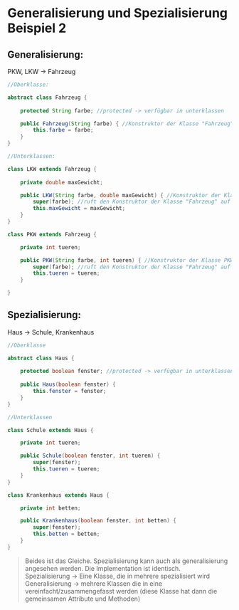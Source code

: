 # Generalisierung und Spezialisierung Beispiel 2
## Generalisierung:
PKW, LKW -> Fahrzeug
  
```java
//Oberklasse:

abstract class Fahrzeug {
    
    protected String farbe; //protected -> verfügbar in unterklassen

    public Fahrzeug(String farbe) { //Konstruktor der Klasse "Fahrzeug"
        this.farbe = farbe;
    }
}

//Unterklassen:

class LKW extends Fahrzeug {
    
    private double maxGewicht;

    public LKW(String farbe, double maxGewicht) { //Konstruktor der Klasse LKW
        super(farbe); //ruft den Konstruktor der Klasse "Fahrzeug" auf
        this.maxGewicht = maxGewicht;
    }
}

class PKW extends Fahrzeug {

    private int tueren; 

    public PKW(String farbe, int tueren) { //Konstruktor der Klasse PKW
        super(farbe); //ruft den Konstruktor der Klasse "Fahrzeug" auf
        this.tueren = tueren;
    }

}
```
  
## Spezialisierung:
Haus -> Schule, Krankenhaus
  
```java
//Oberklasse

abstract class Haus {
    
    protected boolean fenster; //protected -> verfügbar in unterklassen
    
    public Haus(boolean fenster) {
        this.fenster = fenster;
    } 
}

//Unterklassen

class Schule extends Haus {

    private int tueren;

    public Schule(boolean fenster, int tueren) {
        super(fenster);
        this.tueren = tueren;
    }
}

class Krankenhaus extends Haus {

    private int betten;

    public Krankenhaus(boolean fenster, int betten) {
        super(fenster);
        this.betten = betten;
    }
}

```
  
  
> Beides ist das Gleiche. Spezialisierung kann auch als generalisierung angesehen werden. Die Implementation ist identisch. <br>Spezialisierung -> Eine Klasse, die in mehrere spezialisiert wird<br>Generalisierung -> mehrere Klassen die in eine vereinfacht/zusammengefasst werden (diese Klasse hat dann die gemeinsamen Attribute und Methoden)